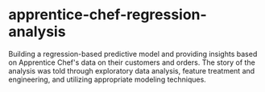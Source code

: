 # apprentice-chef-regression-analysis
Building a regression-based predictive model and providing insights based on Apprentice Chef's data on their customers and orders. The story of the analysis was told through exploratory data analysis, feature treatment and engineering, and utilizing appropriate modeling techniques. 
